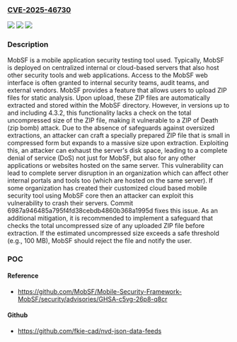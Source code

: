 ### [CVE-2025-46730](https://cve.mitre.org/cgi-bin/cvename.cgi?name=CVE-2025-46730)
![](https://img.shields.io/static/v1?label=Product&message=Mobile-Security-Framework-MobSF&color=blue)
![](https://img.shields.io/static/v1?label=Version&message=%3C%3D%204.3.2%20&color=brightgreen)
![](https://img.shields.io/static/v1?label=Vulnerability&message=CWE-409%3A%20Improper%20Handling%20of%20Highly%20Compressed%20Data%20(Data%20Amplification)&color=brightgreen)

### Description

MobSF is a mobile application security testing tool used. Typically, MobSF is deployed on centralized internal or cloud-based servers that also host other security tools and web applications. Access to the MobSF web interface is often granted to internal security teams, audit teams, and external vendors.  MobSF provides a feature that allows users to upload ZIP files for static analysis. Upon upload, these ZIP files are automatically extracted and stored within the MobSF directory. However, in versions up to and including 4.3.2, this functionality lacks a check on the total uncompressed size of the ZIP file, making it vulnerable to a ZIP of Death (zip bomb) attack. Due to the absence of safeguards against oversized extractions, an attacker can craft a specially prepared ZIP file that is small in compressed form but expands to a massive size upon extraction. Exploiting this, an attacker can exhaust the server's disk space, leading to a complete denial of service (DoS) not just for MobSF, but also for any other applications or websites hosted on the same server. This vulnerability can lead to complete server disruption in an organization which can affect other internal portals and tools too (which are hosted on the same server). If some organization has created their customized cloud based mobile security tool using MobSF core then an attacker can exploit this vulnerability to crash their servers. Commit 6987a946485a795f4fd38cebdb4860b368a1995d fixes this issue. As an additional mitigation, it is recommended to implement a safeguard that checks the total uncompressed size of any uploaded ZIP file before extraction. If the estimated uncompressed size exceeds a safe threshold (e.g., 100 MB), MobSF should reject the file and notify the user.

### POC

#### Reference
- https://github.com/MobSF/Mobile-Security-Framework-MobSF/security/advisories/GHSA-c5vg-26p8-q8cr

#### Github
- https://github.com/fkie-cad/nvd-json-data-feeds


